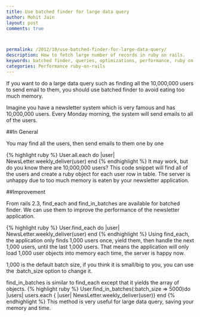 ```yaml
---
title: Use batched finder for large data query
author: Mohit Jain
layout: post
comments: true



permalink: /2012/10/use-batched-finder-for-large-data-query/
description: How to fetch large number of records in ruby on rails.
keywords: batched finder, queries, optimizations, performance, ruby on rails
categories: Performance ruby-on-rails
---
```


If you want to do a large data query such as finding all the 10,000,000 users to send email to them, you should use batched finder to avoid eating too much memory.

Imagine you have a newsletter system which is very famous and has 10,000,000 users. Every Monday morning, the system will send emails to all of the users.

##In General

You may find all the users, then send emails to them one by one

{% highlight ruby %}
User.all.each do |user|
  NewsLetter.weekly_deliver(user)
end
{% endhighlight %}
It may work, but do you know there are 10,000,000 users? This code snippet will find all of the users and create a ruby object for each user row in table. The server is unhappy due to too much memory is eaten by your newsletter application.

##Improvement

From rails 2.3, find\_each and find\_in_batches are available for batched finder. We can use them to improve the performance of the newsletter application.

{% highlight ruby %}
User.find_each do |user|
  NewsLetter.weekly_deliver(user)
end
{% endhighlight %}
Using find_each, the application only finds 1,000 users once, yield them, then handle the next 1,000 users, until the last 1,000 users. That means the application will only load 1,000 user objects into memory each time, the server is happy now.

1,000 is the default batch size, if you think it is small/big to you, you can use the :batch_size option to change it.

find\_in\_batches is similar to find_each except that it yields the array of objects.
{% highlight ruby %}
User.find_in_batches(:batch_size => 5000)do |users|
  users.each { |user| NewsLetter.weekly_deliver(user)}
end
{% endhighlight %}
This method is very useful for large data query, saving your memory and time.
